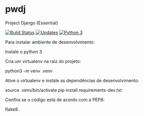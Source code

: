 # pwdj
Project Django (Essential)

[![Build Status](https://travis-ci.org/Al1rios/pwdj.svg?branch=master)](https://travis-ci.org/Al1rios/pwdj)
[![Updates](https://pyup.io/repos/github/Al1rios/pwdj/shield.svg)](https://pyup.io/repos/github/Al1rios/pwdj/)
[![Python 3](https://pyup.io/repos/github/Al1rios/pwdj/python-3-shield.svg)](https://pyup.io/repos/github/Al1rios/pwdj/)


Para instalar ambiente de desenvolvimento:

Instale o python 3

Cria um virtualenv na raiz do projeto:

python3 -m venv .venv

Ative o virtualenv e instale as dependências de desenvolvimento:

source .venv/bin/activate
pip install requirements-dev.txt

Confira se o código está de acordo com a PEP8:

flake8 .
